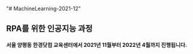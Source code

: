 "# MachineLearning-2021-12" 

## RPA를 위한 인공지능 과정

#### 서울 양평동 한경닷컴 교육센터에서 2021년 11월부터 2022년 4월까지 진행됩니다.
